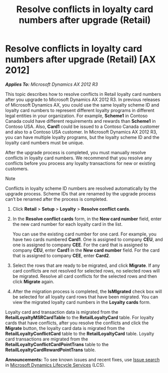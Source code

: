 ﻿---
title: Resolve conflicts in loyalty card numbers after upgrade (Retail)
TOCTitle: Resolve conflicts in loyalty card numbers after upgrade (Retail)
ms:assetid: ec4eb0cc-062c-475b-b9c2-ae46efbfa373
ms:mtpsurl: https://technet.microsoft.com/en-us/library/Dn715951(v=AX.60)
ms:contentKeyID: 62200027
ms.date: 04/18/2014
mtps_version: v=AX.60
f1_keywords:
- Forms.RetailLoyaltyConflictCard
- MsDynAx060.Forms.RetailLoyaltyConflictCard
---

# Resolve conflicts in loyalty card numbers after upgrade (Retail) [AX 2012]


_**Applies To:** Microsoft Dynamics AX 2012 R3_

This topic describes how to resolve conflicts in Retail loyalty card numbers after you upgrade to Microsoft Dynamics AX 2012 R3. In previous releases of Microsoft Dynamics AX, you could use the same loyalty scheme ID and loyalty card numbers to represent different loyalty programs in different legal entities in your organization. For example, **Scheme1** in Contoso Canada could have different requirements and rewards than **Scheme1** in Contoso USA. Also, **Card1** could be issued to a Contoso Canada customer and also to a Contoso USA customer. In Microsoft Dynamics AX 2012 R3, you can have multiple loyalty programs, but the loyalty scheme ID and the loyalty card numbers must be unique.

After the upgrade process is completed, you must manually resolve conflicts in loyalty card numbers. We recommend that you resolve any conflicts before you process any loyalty transactions for new or existing customers.


> [!NOTE]
> <P>Conflicts in loyalty scheme ID numbers are resolved automatically by the upgrade process. Scheme IDs that are renamed by the upgrade process can’t be renamed after the process is completed.</P>



1.  Click **Retail** \> **Setup** \> **Loyalty** \> **Resolve conflict cards**.

2.  In the **Resolve conflict cards** form, in the **New card number** field, enter the new card number for each loyalty card in the list.
    
    You can use the existing card number for one card. For example, you have two cards numbered **Card1**. One is assigned to company **CEU**, and one is assigned to company **CEE**. For the card that is assigned to company **CEU**, enter **Card1** in the **New card number** field. For the card that is assigned to company **CEE**, enter **Card2**.

3.  Select the rows that are ready to be migrated, and click **Migrate**. If any card conflicts are not resolved for selected rows, no selected rows will be migrated. Resolve all card conflicts for the selected rows and then click **Migrate** again.

4.  After the migration process is completed, the **IsMIgrated** check box will be selected for all loyalty card rows that have been migrated. You can view the migrated loyalty card numbers in the **Loyalty cards** form.

Loyalty card and transaction data is migrated from the **RetailLoyaltyMSRCardTable** to the **RetailLoyaltyCard** table. For loyalty cards that have conflicts, after you resolve the conflicts and click the **Migrate** button, the loyalty card data is migrated from the **RetailLoyaltyConflictCard** table to the **RetailLoyaltyCard** table. Loyalty card transactions are migrated from the **RetailLoyaltyConflictCardPointTrans** table to the **RetailLoyaltyCardRewardPointTrans** table.

  
**Announcements:** To see known issues and recent fixes, use [Issue search](http://go.microsoft.com/fwlink/?linkid=389258) in [Microsoft Dynamics Lifecycle Services](http://go.microsoft.com/fwlink/?linkid=306505) (LCS).


